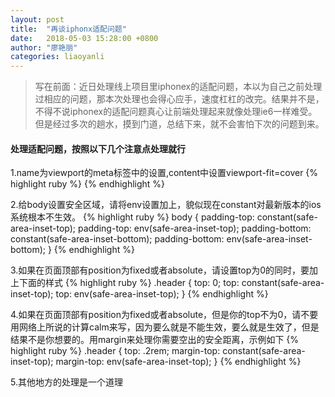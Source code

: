 ```yaml
---
layout: post
title:  "再谈iphonx适配问题"
date:   2018-05-03 15:28:00 +0800
author: "廖艳丽"
categories: liaoyanli
---
```


> 写在前面：近日处理线上项目里iphonex的适配问题，本以为自己之前处理过相应的问题，那本次处理也会得心应手，速度杠杠的改完。结果并不是，不得不说iphonex的适配问题真心让前端处理起来就像处理ie6一样难受。但是经过多次的趟水，摸到门道，总结下来，就不会害怕下次的问题到来。

#### 处理适配问题，按照以下几个注意点处理就行
1.name为viewport的meta标签中的设置,content中设置viewport-fit=cover
{% highlight ruby %}
<meta content="width=device-width, initial-scale=1.0, maximum-scale=1.0, user-scalable=0, viewport-fit=cover" name="viewport" />
{% endhighlight %}

2.给body设置安全区域，请将env设置加上，貌似现在constant对最新版本的ios系统根本不生效。
{% highlight ruby %}
body {
    padding-top: constant(safe-area-inset-top);
    padding-top: env(safe-area-inset-top);
    padding-bottom: constant(safe-area-inset-bottom);
    padding-bottom: env(safe-area-inset-bottom);
}
{% endhighlight %}

3.如果在页面顶部有position为fixed或者absolute，请设置top为0的同时，要加上下面的样式
{% highlight ruby %}
.header {
    top: 0;
    top: constant(safe-area-inset-top);
    top: env(safe-area-inset-top);
}
{% endhighlight %}

4.如果在页面顶部有position为fixed或者absolute，但是你的top不为0，请不要用网络上所说的计算calm来写，因为要么就是不能生效，要么就是生效了，但是结果不是你想要的。用margin来处理你需要空出的安全距离，示例如下
{% highlight ruby %}
.header {
    top: .2rem;
    margin-top: constant(safe-area-inset-top);
    margin-top: env(safe-area-inset-top);
}
{% endhighlight %}

5.其他地方的处理是一个道理





